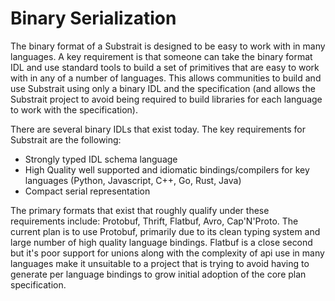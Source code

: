 # Binary Serialization

The binary format of a Substrait is designed to be easy to work with in many languages. A key requirement is that someone can take the binary format IDL and use standard tools to build a set of primitives that are easy to work with in any of a number of languages. This allows communities to build and use Substrait using only a binary IDL and the specification (and allows the Substrait project to avoid being required to build libraries for each language to work with the specification). 

There are several binary IDLs that exist today. The key requirements for Substrait are the following:

* Strongly typed IDL schema language
* High Quality well supported and idiomatic bindings/compilers for key languages (Python, Javascript, C++, Go, Rust, Java)
* Compact serial representation

The primary formats that exist that roughly qualify under these requirements include: Protobuf, Thrift, Flatbuf, Avro, Cap'N'Proto. The current plan is to use Protobuf, primarily due to its clean typing system and large number of high quality language bindings. Flatbuf is a close second but it's poor support for unions along with the complexity of api use in many languages make it unsuitable to a project that is trying to avoid having to generate per language bindings to grow initial adoption of the core plan specification.

